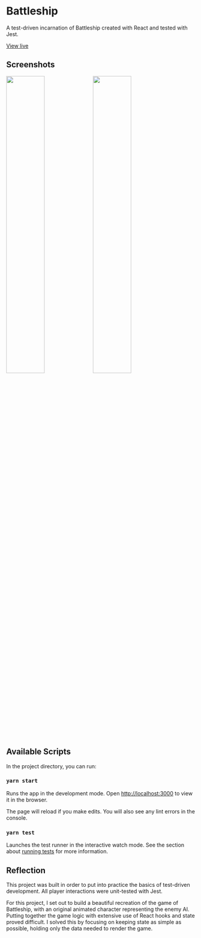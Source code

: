 # Battleship

A test-driven incarnation of Battleship created with React and tested with Jest.

[View live](https://zainthedev.github.io/battleship/)

## Screenshots

<img src="https://i.imgur.com/GS1Yy5r.png" width="45%"></img> <img src="https://i.imgur.com/b5wik2i.png" width="45%"></img>

## Available Scripts

In the project directory, you can run:

### `yarn start`

Runs the app in the development mode.
Open [http://localhost:3000](http://localhost:3000) to view it in the browser.

The page will reload if you make edits.
You will also see any lint errors in the console.

### `yarn test`

Launches the test runner in the interactive watch mode.
See the section about [running tests](https://facebook.github.io/create-react-app/docs/running-tests) for more information.

## Reflection

This project was built in order to put into practice the basics of test-driven development.
All player interactions were unit-tested with Jest.

For this project, I set out to build a beautiful recreation of the game of Battleship, with an original animated character representing the enemy AI.
Putting together the game logic with extensive use of React hooks and state proved difficult. I solved this by focusing on keeping state as simple as possible, holding only the data needed to render the game.
